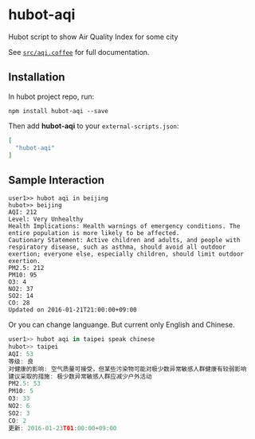 # hubot-aqi

Hubot script to show Air Quality Index for some city

See [`src/aqi.coffee`](src/aqi.coffee) for full documentation.

## Installation

In hubot project repo, run:

`npm install hubot-aqi --save`

Then add **hubot-aqi** to your `external-scripts.json`:

```json
[
  "hubot-aqi"
]
```

## Sample Interaction

```
user1>> hubot aqi in beijing
hubot>> beijing
AQI: 212
Level: Very Unhealthy
Health Implications: Health warnings of emergency conditions. The entire population is more likely to be affected.
Cautionary Statement: Active children and adults, and people with respiratory disease, such as asthma, should avoid all outdoor exertion; everyone else, especially children, should limit outdoor exertion.
PM2.5: 212
PM10: 95
O3: 4
NO2: 37
SO2: 14
CO: 28
Updated on 2016-01-21T21:00:00+09:00
```

Or you can change languange. But current only English and Chinese.

``` javascript
user1>> hubot aqi in taipei speak chinese
hubot>> taipei
AQI: 53
等级: 良
对健康的影响: 空气质量可接受，但某些污染物可能对极少数异常敏感人群健康有较弱影响
建议采取的措施: 极少数异常敏感人群应减少户外活动
PM2.5: 53
PM10: 5
O3: 33
NO2: 6
SO2: 3
CO: 2
更新: 2016-01-23T01:00:00+09:00
```

